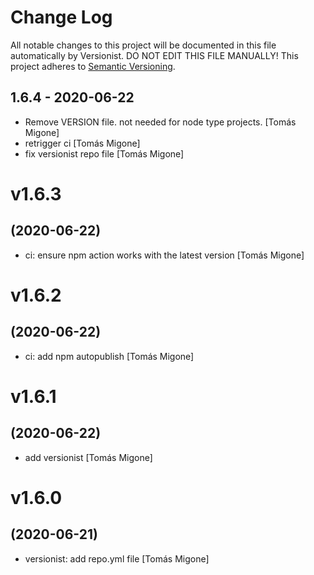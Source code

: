 # Change Log

All notable changes to this project will be documented in this file
automatically by Versionist. DO NOT EDIT THIS FILE MANUALLY!
This project adheres to [Semantic Versioning](http://semver.org/).

## 1.6.4 - 2020-06-22

* Remove VERSION file. not needed for node type projects. [Tomás Migone]
* retrigger ci [Tomás Migone]
* fix versionist repo file [Tomás Migone]

# v1.6.3
## (2020-06-22)

* ci: ensure npm action works with the latest version [Tomás Migone]

# v1.6.2
## (2020-06-22)

* ci: add npm autopublish [Tomás Migone]

# v1.6.1
## (2020-06-22)

* add versionist [Tomás Migone]

# v1.6.0
## (2020-06-21)

* versionist: add repo.yml file [Tomás Migone]
